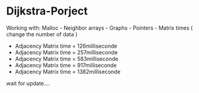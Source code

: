 # Dijkstra-Porject
Working with: Malloc - Neighbor arrays - Graphs - Pointers - Matrix times ( change the number of data )


* Adjacency Matrix time = 126milliseconde
* Adjacency Matrix time = 257milliseconde
* Adjacency Matrix time = 583milliseconde
* Adjacency Matrix time = 917milliseconde
* Adjacency Matrix time = 1382milliseconde


wait for update....
